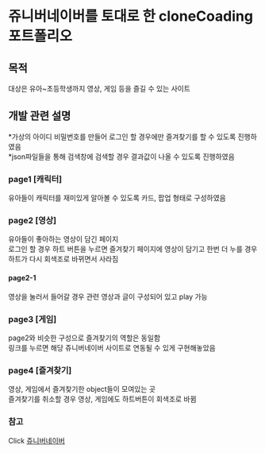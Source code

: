 # 쥬니버네이버를 토대로 한 cloneCoading 포트폴리오
## 목적
대상은 유아~초등학생까지 영상, 게임 등을 즐길 수 있는 사이트
## 개발 관련 설명
*가상의 아이디 비밀번호를 만들어 로그인 할 경우에만 즐겨찾기를 할 수 있도록 진행하였음  
*json파일들을 통해 검색창에 검색할 경우 결과값이 나올 수 있도록 진행하였음

### page1 [캐릭터]
유아들이 캐릭터를 재미있게 알아볼 수 있도록 카드, 팝업 형태로 구성하였음
### page2 [영상]
유아들이 좋아하는 영상이 담긴 페이지  
로그인 할 경우 하트 버튼을 누르면 즐겨찾기 페이지에 영상이 담기고 한번 더 누를 경우 하트가 다시 회색조로 바뀌면서 사라짐
#### page2-1
영상을 눌러서 들어갈 경우 관련 영상과 글이 구성되어 있고 play 가능
### page3 [게임]
page2와 비슷한 구성으로 즐겨찾기의 역할은 동일함  
링크를 누르면 해당 쥬니버네이버 사이트로 연동될 수 있게 구현해놓았음
### page4 [즐겨찾기]
영상, 게임에서 즐겨찾기한 object들이 모여있는 곳  
즐겨찾기를 취소할 경우 영상, 게임에도 하트버튼이 회색조로 바뀜

### 참고
Click [쥬니버네이버](https://jr.naver.com/)
